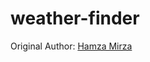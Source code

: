 # weather-finder

Original Author: [Hamza Mirza](https://github.com/hamza-mirza/express-weather-finder)
